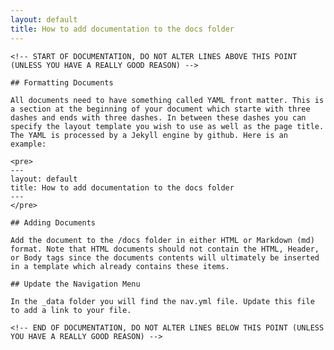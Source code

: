 ```yaml
---
layout: default
title: How to add documentation to the docs folder
---
```


    <!-- START OF DOCUMENTATION, DO NOT ALTER LINES ABOVE THIS POINT (UNLESS YOU HAVE A REALLY GOOD REASON) -->
		
	## Formatting Documents
	
	All documents need to have something called YAML front matter. This is a section at the beginning of your document which starte with three dashes and ends with three dashes. In between these dashes you can specify the layout template you wish to use as well as the page title. The YAML is processed by a Jekyll engine by github. Here is an example:
	
	<pre>
	---
	layout: default
	title: How to add documentation to the docs folder
	---
	</pre>
	
	## Adding Documents	
	
	Add the document to the /docs folder in either HTML or Markdown (md) format. Note that HTML documents should not contain the HTML, Header, or Body tags since the documents contents will ultimately be inserted in a template which already contains these items.
	
	## Update the Navigation Menu
	
	In the _data folder you will find the nav.yml file. Update this file to add a link to your file.
	
    <!-- END OF DOCUMENTATION, DO NOT ALTER LINES BELOW THIS POINT (UNLESS YOU HAVE A REALLY GOOD REASON) -->
